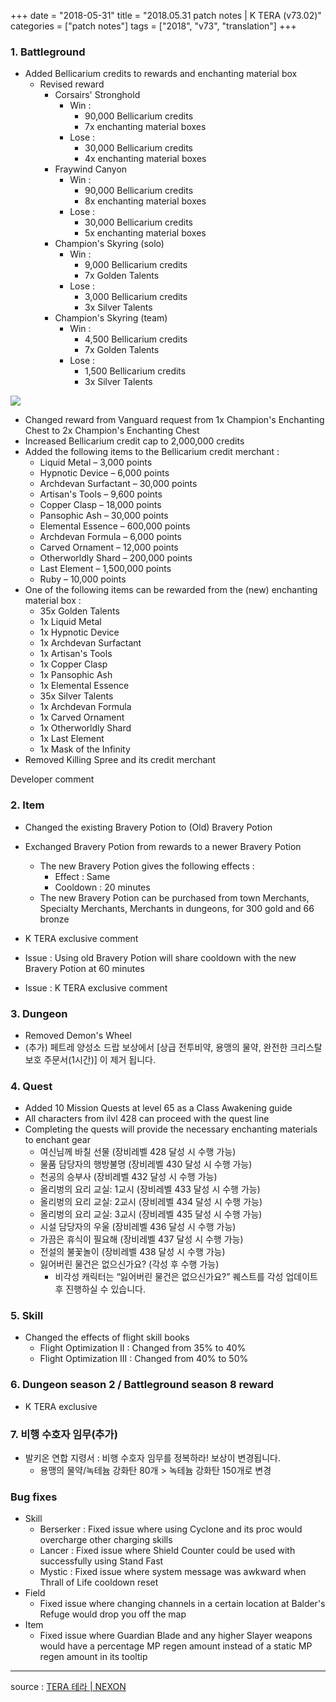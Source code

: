 +++
date = "2018-05-31"
title = "2018.05.31 patch notes | K TERA (v73.02)"
categories = ["patch notes"]
tags = ["2018", "v73", "translation"]
+++

### 1. Battleground
- Added Bellicarium credits to rewards and enchanting material box
  - Revised reward
    - Corsairs' Stronghold
      - Win : 
        - 90,000 Bellicarium credits
        - 7x enchanting material boxes
      - Lose : 
        - 30,000 Bellicarium credits
        - 4x enchanting material boxes
    - Fraywind Canyon
      - Win : 
        - 90,000 Bellicarium credits
        - 8x enchanting material boxes
      - Lose : 
        - 30,000 Bellicarium credits
        - 5x enchanting material boxes
    - Champion's Skyring (solo)
      - Win : 
        - 9,000 Bellicarium credits
        - 7x Golden Talents
      - Lose : 
        - 3,000 Bellicarium credits
        - 3x Silver Talents
    - Champion's Skyring (team)
      - Win : 
        - 4,500 Bellicarium credits
        - 7x Golden Talents
      - Lose : 
        - 1,500 Bellicarium credits
        - 3x Silver Talents

![](https://seraphinush-gaming.github.io/mysterium/images/patch/v73-02_1.png)

  - Changed reward from Vanguard request from 1x Champion's Enchanting Chest to 2x Champion's Enchanting Chest
  - Increased Bellicarium credit cap to 2,000,000 credits
  - Added the following items to the Bellicarium credit merchant :
    - Liquid Metal – 3,000 points
    - Hypnotic Device – 6,000 points
    - Archdevan Surfactant – 30,000 points
    - Artisan's Tools – 9,600 points
    - Copper Clasp – 18,000 points
    - Pansophic Ash – 30,000 points
    - Elemental Essence – 600,000 points
    - Archdevan Formula – 6,000 points
    - Carved Ornament – 12,000 points
    - Otherworldly Shard – 200,000 points
    - Last Element – 1,500,000 points
    - Ruby – 10,000 points
  - One of the following items can be rewarded from the (new) enchanting material box :
    - 35x Golden Talents
    - 1x Liquid Metal
    - 1x Hypnotic Device
    - 1x Archdevan Surfactant
    - 1x Artisan's Tools
    - 1x Copper Clasp
    - 1x Pansophic Ash
    - 1x Elemental Essence
    - 35x Silver Talents
    - 1x Archdevan Formula
    - 1x Carved Ornament
    - 1x Otherworldly Shard
    - 1x Last Element
    - 1x Mask of the Infinity
- Removed Killing Spree and its credit merchant

Developer comment

### 2. Item
- Changed the existing Bravery Potion to (Old) Bravery Potion
- Exchanged Bravery Potion from rewards to a newer Bravery Potion
  - The new Bravery Potion gives the following effects :
    - Effect : Same
    - Cooldown : 20 minutes
  - The new Bravery Potion can be purchased from town Merchants, Specialty Merchants, Merchants in dungeons, for 300 gold and 66 bronze
- K TERA exclusive comment

- Issue : Using old Bravery Potion will share cooldown with the new Bravery Potion at 60 minutes
- Issue : K TERA exclusive comment

### 3. Dungeon
- Removed Demon's Wheel
- (추가) 페트레 양성소 드랍 보상에서 [상급 전투비약, 용맹의 물약, 완전한 크리스탈 보호 주문서(1시간)] 이 제거 됩니다.

### 4. Quest
- Added 10 Mission Quests at level 65 as a Class Awakening guide
- All characters from ilvl 428 can proceed with the quest line
- Completing the quests will provide the necessary enchanting materials to enchant gear
  - 여신님께 바칠 선물 (장비레벨 428 달성 시 수행 가능)
  - 물품 담당자의 행방불명 (장비레벨 430 달성 시 수행 가능)
  - 천공의 승부사 (장비레벨 432 달성 시 수행 가능)
  - 올리벙의 요리 교실: 1교시 (장비레벨 433 달성 시 수행 가능)
  - 올리벙의 요리 교실: 2교시 (장비레벨 434 달성 시 수행 가능)
  - 올리벙의 요리 교실: 3교시 (장비레벨 435 달성 시 수행 가능)
  - 시설 담당자의 우울 (장비레벨 436 달성 시 수행 가능)
  - 가끔은 휴식이 필요해 (장비레벨 437 달성 시 수행 가능)
  - 전설의 불꽃놀이 (장비레벨 438 달성 시 수행 가능)
  - 잃어버린 물건은 없으신가요? (각성 후 수행 가능)
    - 비각성 캐릭터는 “잃어버린 물건은 없으신가요?” 퀘스트를 각성 업데이트 후 진행하실 수 있습니다.

### 5. Skill
- Changed the effects of flight skill books
  - Flight Optimization II : Changed from 35% to 40%
  - Flight Optimization III : Changed from 40% to 50%

### 6. Dungeon season 2 / Battleground season 8 reward
- K TERA exclusive

### 7. 비행 수호자 임무(추가)
- 발키온 연합 지령서 : 비행 수호자 임무를 정복하라! 보상이 변경됩니다.
  -  용맹의 물약/녹테늄 강화탄 80개 > 녹테늄 강화탄 150개로 변경

### Bug fixes
- Skill
  - Berserker : Fixed issue where using Cyclone and its proc would overcharge other charging skills
  - Lancer : Fixed issue where Shield Counter could be used with successfully using Stand Fast
  - Mystic : Fixed issue where system message was awkward when Thrall of Life cooldown reset
- Field
  - Fixed issue where changing channels in a certain location at Balder's Refuge would drop you off the map
- Item
  - Fixed issue where Guardian Blade and any higher Slayer weapons would have a percentage MP regen amount instead of a static MP regen amount in its tooltip

----

source : [TERA 테라 | NEXON](http://tera.nexon.com/news/update/view.aspx?n4articlesn=336)
